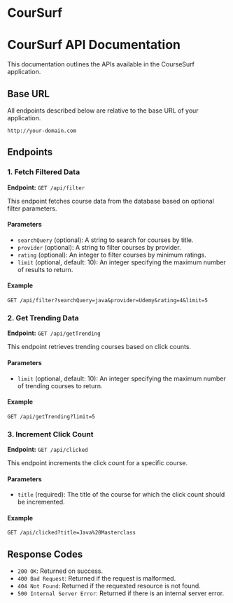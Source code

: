 
# CourSurf


# CourSurf API Documentation

This documentation outlines the APIs available in the CourseSurf application.

## Base URL

All endpoints described below are relative to the base URL of your application.

```
http://your-domain.com
```

## Endpoints

### 1. Fetch Filtered Data

**Endpoint:** `GET /api/filter`

This endpoint fetches course data from the database based on optional filter parameters.

#### Parameters

- `searchQuery` (optional): A string to search for courses by title.
- `provider` (optional): A string to filter courses by provider.
- `rating` (optional): An integer to filter courses by minimum ratings.
- `limit` (optional, default: 10): An integer specifying the maximum number of results to return.

#### Example

```http
GET /api/filter?searchQuery=java&provider=Udemy&rating=4&limit=5
```

### 2. Get Trending Data

**Endpoint:** `GET /api/getTrending`

This endpoint retrieves trending courses based on click counts.

#### Parameters

- `limit` (optional, default: 10): An integer specifying the maximum number of trending courses to return.

#### Example

```http
GET /api/getTrending?limit=5
```

### 3. Increment Click Count

**Endpoint:** `GET /api/clicked`

This endpoint increments the click count for a specific course.

#### Parameters

- `title` (required): The title of the course for which the click count should be incremented.

#### Example

```http
GET /api/clicked?title=Java%20Masterclass
```

## Response Codes

- `200 OK`: Returned on success.
- `400 Bad Request`: Returned if the request is malformed.
- `404 Not Found`: Returned if the requested resource is not found.
- `500 Internal Server Error`: Returned if there is an internal server error.
